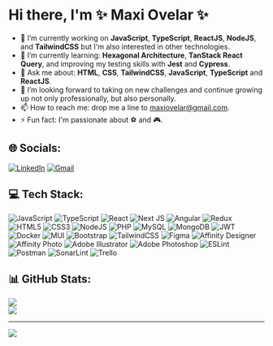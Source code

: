 # Hi there, I'm ✨ Maxi Ovelar ✨

- 🔭 I’m currently working on <b>JavaScript</b>, <b>TypeScript</b>, <b>ReactJS</b>, <b>NodeJS</b>, and <b>TailwindCSS</b> but I'm also interested in other technologies.
- 🌱 I’m currently learning: <b>Hexagonal Architecture</b>, <b>TanStack React Query</b>, and improving my testing skills with <b>Jest</b> and <b>Cypress</b>.
- 💬 Ask me about: <b>HTML</b>, <b>CSS</b>, <b>TailwindCSS</b>, <b>JavaScript</b>, <b>TypeScript</b> and <b>ReactJS</b>.
- 💪 I’m looking forward to taking on new challenges and continue growing up not only professionally, but also personally.
- 📫 How to reach me: drop me a line to [maxiovelar@gmail.com](mailto:maxiovelar@gmail.com).
- ⚡ Fun fact: I'm passionate about :soccer: and :video_game:.

## 🌐 Socials:

[![LinkedIn](https://img.shields.io/badge/LinkedIn-%230077B5.svg?logo=linkedin&logoColor=white)](https://www.linkedin.com/in/maximiliano-ovelar/) [![Gmail](https://img.shields.io/badge/Gmail-D14836?style=flat&logo=gmail&logoColor=white)](mailto:maxiovelar@gmail.com)

## 💻 Tech Stack:

![JavaScript](https://img.shields.io/badge/javascript-%23323330.svg?style=flat&logo=javascript&logoColor=%23F7DF1E) ![TypeScript](https://img.shields.io/badge/typescript-%23007ACC.svg?style=flat&logo=typescript&logoColor=white) ![React](https://img.shields.io/badge/react-%2320232a.svg?style=flat&logo=react&logoColor=%2361DAFB) ![Next JS](https://img.shields.io/badge/Next-black?style=flat&logo=next.js&logoColor=white) ![Angular](https://img.shields.io/badge/angular-%23DD0031.svg?style=flat&logo=angular&logoColor=white) ![Redux](https://img.shields.io/badge/redux-%23593d88.svg?style=flat&logo=redux&logoColor=white) ![HTML5](https://img.shields.io/badge/html5-%23E34F26.svg?style=flat&logo=html5&logoColor=white) ![CSS3](https://img.shields.io/badge/css3-%231572B6.svg?style=flat&logo=css3&logoColor=white) ![NodeJS](https://img.shields.io/badge/node.js-6DA55F?style=flat&logo=node.js&logoColor=white) ![PHP](https://img.shields.io/badge/php-%23777BB4.svg?style=flat&logo=php&logoColor=white) ![MySQL](https://img.shields.io/badge/mysql-%2300000f.svg?style=flat&logo=mysql&logoColor=white) ![MongoDB](https://img.shields.io/badge/MongoDB-%234ea94b.svg?style=flat&logo=mongodb&logoColor=white) ![JWT](https://img.shields.io/badge/JWT-black?style=flat&logo=JSON%20web%20tokens) ![Docker](https://img.shields.io/badge/docker-%230db7ed.svg?style=flat&logo=docker&logoColor=white) ![MUI](https://img.shields.io/badge/MUI-%230081CB.svg?style=flat&logo=mui&logoColor=white) ![Bootstrap](https://img.shields.io/badge/bootstrap-%238511FA.svg?style=flat&logo=bootstrap&logoColor=white) ![TailwindCSS](https://img.shields.io/badge/tailwindcss-%2338B2AC.svg?style=flat&logo=tailwind-css&logoColor=white) ![Figma](https://img.shields.io/badge/figma-%23F24E1E.svg?style=flat&logo=figma&logoColor=white) ![Affinity Designer](https://img.shields.io/badge/affinity%20designer-%231B72BE.svg?style=flat&logo=affinity-designer&logoColor=white) ![Affinity Photo](https://img.shields.io/badge/affinity%20photo-%237E4DD2.svg?style=flat&logo=affinity-photo&logoColor=white) ![Adobe Illustrator](https://img.shields.io/badge/adobe%20illustrator-%23FF9A00.svg?style=flat&logo=adobe%20illustrator&logoColor=white) ![Adobe Photoshop](https://img.shields.io/badge/adobe%20photoshop-%2331A8FF.svg?style=flat&logo=adobe%20photoshop&logoColor=white) ![ESLint](https://img.shields.io/badge/ESLint-4B3263?style=flat&logo=eslint&logoColor=white) ![Postman](https://img.shields.io/badge/Postman-FF6C37?style=flat&logo=postman&logoColor=white) ![SonarLint](https://img.shields.io/badge/SonarLint-CB2029?style=flat&logo=SONARLINT&logoColor=white) ![Trello](https://img.shields.io/badge/Trello-%23026AA7.svg?style=flat&logo=Trello&logoColor=white)

## 📊 GitHub Stats:

![](https://github-readme-streak-stats.herokuapp.com/?user=maxiovelar&theme=react&hide_border=true)<br/>
![](https://github-readme-stats.vercel.app/api/top-langs/?username=maxiovelar&theme=react&hide_border=true&include_all_commits=true&count_private=true&layout=compact)

---

[![](https://visitcount.itsvg.in/api?id=maxiovelar&icon=0&color=0)](https://visitcount.itsvg.in)
